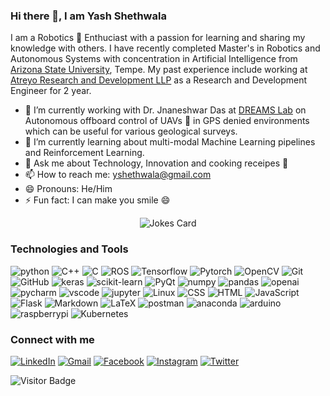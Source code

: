 ### Hi there 👋, I am Yash Shethwala

<!--
**Scientist90s/Scientist90s** is a ✨ _special_ ✨ repository because its `README.md` (this file) appears on your GitHub profile.

Here are some ideas to get you started:

- 🔭 I’m currently working on ...
- 🌱 I’m currently learning ...
- 👯 I’m looking to collaborate on ...
- 🤔 I’m looking for help with ...
- 💬 Ask me about ...
- 📫 How to reach me: ...
- 😄 Pronouns: ...
- ⚡ Fun fact: ...
-->

I am a Robotics 🤖 Enthuciast with a passion for learning and sharing my knowledge with others. I have recently completed Master's in Robotics and Autonomous Systems with concentration in Artificial Intelligence from [Arizona State University](https://www.asu.edu), Tempe. My past experience include working at [Atreyo Research and Development LLP](https://www.atreyo.in) as a Research and Development Engineer for 2 year. 

- 🔭 I’m currently working with Dr. Jnaneshwar Das at [DREAMS Lab](https://web.asu.edu/jdas/home) on Autonomous offboard control of UAVs 🚁 in GPS denied environments which can be useful for various geological surveys.
- 🌱 I’m currently learning about multi-modal Machine Learning pipelines and Reinforcement Learning.
- 💬 Ask me about Technology, Innovation and cooking receipes 🍲
- 📫 How to reach me: yshethwala@gmail.com
- 😄 Pronouns: He/Him
- ⚡ Fun fact: I can make you smile 😄

<!-- center the below Jokes card -->
<p align="center">
  <img src="https://readme-jokes.vercel.app/api?hideBorder&theme=flag-india" alt="Jokes Card" />
</p>

### Technologies and Tools

![python](https://img.shields.io/badge/-Python-4584b6?style=flat&logo=python&logoColor=white)
![C++](https://img.shields.io/badge/-C%2B%2B-044F88?style=flat&logo=c%2B%2B&logoColor=white)
![C](https://img.shields.io/badge/-C-044F88?style=flat&logo=c&logoColor=white)
![ROS](https://img.shields.io/badge/-ROS-22314E?style=flat&logo=ros&logoColor=white)
![Tensorflow](https://img.shields.io/badge/-Tensorflow-FF6F00?style=flat&logo=tensorflow&logoColor=white)
![Pytorch](https://img.shields.io/badge/-Pytorch-DE3412?style=flat&logo=pytorch&logoColor=white)
![OpenCV](https://img.shields.io/badge/-Opencv-blueviolet?style=flat&logo=opencv&logoColor=white)
![Git](https://img.shields.io/badge/-Git-F1502F?style=flat&logo=git&logoColor=white)
![GitHub](https://img.shields.io/badge/-Github-171515?style=flat&logo=github&logoColor=white)
![keras](https://img.shields.io/badge/-Keras-d00000?style=flat&logo=Keras&logoColor=white)
![scikit-learn](https://img.shields.io/badge/-Scikit--learn-9B4600?style=flat&logo=scikit-learn&logoColor=white)
![PyQt](https://img.shields.io/badge/-PyQt-2CDE85?style=flat&logo=qt&logoColor=white)
![numpy](https://img.shields.io/badge/-Numpy-013243?style=flat&logo=numpy&logoColor=white)
![pandas](https://img.shields.io/badge/-Pandas-E70488?style=flat&logo=pandas&logoColor=white)
![openai](https://img.shields.io/badge/-OpenAI-000000?style=flat&logo=openai&logoColor=white)
![pycharm](https://img.shields.io/badge/-Pycharm-07C3F2?style=flat&logo=pycharm&logoColor=white)
![vscode](https://img.shields.io/badge/-vscode-0078d7?style=flat&logo=visual-studio-code&logoColor=white)
![jupyter](https://img.shields.io/badge/-Jupyter-F37726?style=flat&logo=jupyter&logoColor=white)
![Linux](https://img.shields.io/badge/-Linux-ffcc33?style=flat&logo=linux&logoColor=white)
![CSS](https://img.shields.io/badge/-CSS-2965F1?style=flat&logo=css3&logoColor=white)
![HTML](https://img.shields.io/badge/-HTML-f06529?style=flat&logo=html5&logoColor=white)
![JavaScript](https://img.shields.io/badge/-JavaScript-F0DB4F?style=flat&logo=javascript&logoColor=white)
![Flask](https://img.shields.io/badge/-Flask-000000?style=flat&logo=Flask&logoColor=white)
![Markdown](https://img.shields.io/badge/-Markdown-000000?style=flat&logo=markdown&logoColor=white)
![LaTeX](https://img.shields.io/badge/-Latex-2D5C00?style=flat&logo=latex&logoColor=white)
![postman](https://img.shields.io/badge/-Postman-EF5B25?style=flat&logo=postman&logoColor=white)
![anaconda](https://img.shields.io/badge/-Anaconda-3EB049?style=flat&logo=anaconda&logoColor=white)
![arduino](https://img.shields.io/badge/-Arduino-3186A0?style=flat&logo=arduino&logoColor=white)
![raspberrypi](https://img.shields.io/badge/-Raspberrypi-BC1142?style=flat&logo=raspberrypi&logoColor=white)
![Kubernetes](https://img.shields.io/badge/-Kubernetes-296de8?style=flat&logo=kubernetes&logoColor=white)
<!-- ![Matlab](https://img.shields.io/badge/-Matlab-blueviolet?style=plastic&logo=matlab&logoColor=white&labelColor=gray) -->
<!-- ![Ubuntu](https://img.shields.io/badge/-Ubuntu-blueviolet?style=plastic&logo=Ubuntu&logoColor=white&labelColor=gray) -->
<!-- ![Docker](https://img.shields.io/badge/-Docker-blueviolet?style=plastic&logo=docker&logoColor=white&labelColor=gray)
![AWS](https://img.shields.io/badge/-AWS-blueviolet?style=plastic&logo=amazon-aws&logoColor=white&labelColor=gray) -->

### Connect with me

<!-- Facebook -->
[![LinkedIn](https://img.shields.io/badge/LinkedIn-%230077B5.svg?style=for-the-badge&logo=LinkedIn&logoColor=white)](https://www.linkedin.com/in/yash-shethwala/)
[![Gmail](https://img.shields.io/badge/Gmail-%23D14836.svg?style=for-the-badge&logo=Gmail&logoColor=white)](mailto:yshethwala@gmail.com)
[![Facebook](https://img.shields.io/badge/Facebook-%231877F2.svg?style=for-the-badge&logo=Facebook&logoColor=white)](https://www.facebook.com/yashshethwala)
[![Instagram](https://img.shields.io/badge/Instagram-%23E4405F.svg?style=for-the-badge&logo=Instagram&logoColor=white)](https://www.instagram.com/yash_shethwala/)
[![Twitter](https://img.shields.io/badge/Twitter-%231DA1F2.svg?style=for-the-badge&logo=Twitter&logoColor=white)](https://twitter.com/yash_shethwala)


<!-- [![Readme Quotes](https://quotes-github-readme.vercel.app/api?type=horizontal&theme=light)](https://github.com/piyushsuthar/github-readme-quotes) -->

![Visitor Badge](https://visitor-badge.laobi.icu/badge?page_id=Scientist90s.Scientist90s)
